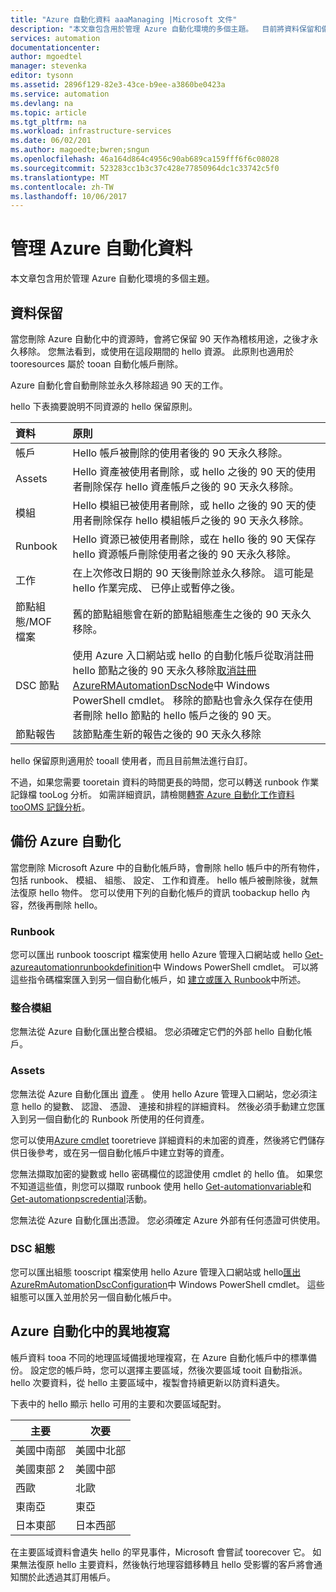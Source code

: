 ```yaml
---
title: "Azure 自動化資料 aaaManaging |Microsoft 文件"
description: "本文章包含用於管理 Azure 自動化環境的多個主題。  目前將資料保留和備份 Azure 自動化災害復原併入 Azure 自動化中。"
services: automation
documentationcenter: 
author: mgoedtel
manager: stevenka
editor: tysonn
ms.assetid: 2896f129-82e3-43ce-b9ee-a3860be0423a
ms.service: automation
ms.devlang: na
ms.topic: article
ms.tgt_pltfrm: na
ms.workload: infrastructure-services
ms.date: 06/02/201
ms.author: magoedte;bwren;sngun
ms.openlocfilehash: 46a164d864c4956c90ab689ca159fff6f6c08028
ms.sourcegitcommit: 523283cc1b3c37c428e77850964dc1c33742c5f0
ms.translationtype: MT
ms.contentlocale: zh-TW
ms.lasthandoff: 10/06/2017
---
```

# <a name="managing-azure-automation-data"></a>管理 Azure 自動化資料
本文章包含用於管理 Azure 自動化環境的多個主題。

## <a name="data-retention"></a>資料保留
當您刪除 Azure 自動化中的資源時，會將它保留 90 天作為稽核用途，之後才永久移除。  您無法看到，或使用在這段期間的 hello 資源。  此原則也適用於 tooresources 屬於 tooan 自動化帳戶刪除。

Azure 自動化會自動刪除並永久移除超過 90 天的工作。

hello 下表摘要說明不同資源的 hello 保留原則。

| 資料 | 原則 |
|:--- |:--- |
| 帳戶 |Hello 帳戶被刪除的使用者後的 90 天永久移除。 |
| Assets |Hello 資產被使用者刪除，或 hello 之後的 90 天的使用者刪除保存 hello 資產帳戶之後的 90 天永久移除。 |
| 模組 |Hello 模組已被使用者刪除，或 hello 之後的 90 天的使用者刪除保存 hello 模組帳戶之後的 90 天永久移除。 |
| Runbook |Hello 資源已被使用者刪除，或在 hello 後的 90 天保存 hello 資源帳戶刪除使用者之後的 90 天永久移除。 |
| 工作 |在上次修改日期的 90 天後刪除並永久移除。 這可能是 hello 作業完成、 已停止或暫停之後。 |
| 節點組態/MOF 檔案 |舊的節點組態會在新的節點組態產生之後的 90 天永久移除。 |
| DSC 節點 |使用 Azure 入口網站或 hello 的自動化帳戶從取消註冊 hello 節點之後的 90 天永久移除[取消註冊 AzureRMAutomationDscNode](https://msdn.microsoft.com/library/mt603500.aspx)中 Windows PowerShell cmdlet。 移除的節點也會永久保存在使用者刪除 hello 節點的 hello 帳戶之後的 90 天。 |
| 節點報告 |該節點產生新的報告之後的 90 天永久移除 |

hello 保留原則適用於 tooall 使用者，而且目前無法進行自訂。

不過，如果您需要 tooretain 資料的時間更長的時間，您可以轉送 runbook 作業記錄檔 tooLog 分析。  如需詳細資訊，請檢閱[轉寄 Azure 自動化工作資料 tooOMS 記錄分析](automation-manage-send-joblogs-log-analytics.md)。   

## <a name="backing-up-azure-automation"></a>備份 Azure 自動化
當您刪除 Microsoft Azure 中的自動化帳戶時，會刪除 hello 帳戶中的所有物件，包括 runbook、 模組、 組態、 設定、 工作和資產。 hello 帳戶被刪除後，就無法復原 hello 物件。  您可以使用下列的自動化帳戶的資訊 toobackup hello 內容，然後再刪除 hello。 

### <a name="runbooks"></a>Runbook
您可以匯出 runbook tooscript 檔案使用 hello Azure 管理入口網站或 hello [Get-azureautomationrunbookdefinition](https://msdn.microsoft.com/library/dn690269.aspx)中 Windows PowerShell cmdlet。  可以將這些指令碼檔案匯入到另一個自動化帳戶，如 [建立或匯入 Runbook](https://msdn.microsoft.com/library/dn643637.aspx)中所述。

### <a name="integration-modules"></a>整合模組
您無法從 Azure 自動化匯出整合模組。  您必須確定它們的外部 hello 自動化帳戶。

### <a name="assets"></a>Assets
您無法從 Azure 自動化匯出 [資產](https://msdn.microsoft.com/library/dn939988.aspx) 。  使用 hello Azure 管理入口網站，您必須注意 hello 的變數、 認證、 憑證、 連接和排程的詳細資料。  然後必須手動建立您匯入到另一個自動化的 Runbook 所使用的任何資產。

您可以使用[Azure cmdlet](https://msdn.microsoft.com/library/dn690262.aspx) tooretrieve 詳細資料的未加密的資產，然後將它們儲存供日後參考，或在另一個自動化帳戶中建立對等的資產。

您無法擷取加密的變數或 hello 密碼欄位的認證使用 cmdlet 的 hello 值。  如果您不知道這些值，則您可以擷取 runbook 使用 hello [Get-automationvariable](https://msdn.microsoft.com/library/dn940012.aspx)和[Get-automationpscredential](https://msdn.microsoft.com/library/dn940015.aspx)活動。

您無法從 Azure 自動化匯出憑證。  您必須確定 Azure 外部有任何憑證可供使用。

### <a name="dsc-configurations"></a>DSC 組態
您可以匯出組態 tooscript 檔案使用 hello Azure 管理入口網站或 hello[匯出 AzureRmAutomationDscConfiguration](https://msdn.microsoft.com/library/mt603485.aspx)中 Windows PowerShell cmdlet。 這些組態可以匯入並用於另一個自動化帳戶中。

## <a name="geo-replication-in-azure-automation"></a>Azure 自動化中的異地複寫
帳戶資料 tooa 不同的地理區域備援地理複寫，在 Azure 自動化帳戶中的標準備份。 設定您的帳戶時，您可以選擇主要區域，然後次要區域 tooit 自動指派。 hello 次要資料，從 hello 主要區域中，複製會持續更新以防資料遺失。  

下表中的 hello 顯示 hello 可用的主要和次要區域配對。

| 主要 | 次要 |
| --- | --- |
| 美國中南部 |美國中北部 |
| 美國東部 2 |美國中部 |
| 西歐 |北歐 |
| 東南亞 |東亞 |
| 日本東部 |日本西部 |

在主要區域資料會遺失 hello 的罕見事件，Microsoft 會嘗試 toorecover 它。 如果無法復原 hello 主要資料，然後執行地理容錯移轉且 hello 受影響的客戶將會通知關於此透過其訂用帳戶。

